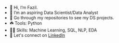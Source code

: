 - 👋 Hi, I’m Fazil.
- 🌱 I’m an aspiring Data Scientist/Data Analyst
- 🔨 Go through my repositories to see my DS projects.
- ☘️ Tools: Python
- 🤹🏽 Skills: Machine Learning, SQL, NLP, EDA
- 🤝 Let's connect on [LinkedIn](https://www.linkedin.com/in/fazil-hussain-719b6a118/)
